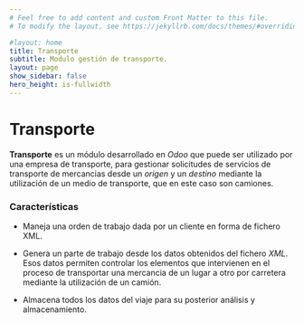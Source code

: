 ```yaml
---
# Feel free to add content and custom Front Matter to this file.
# To modify the layout, see https://jekyllrb.com/docs/themes/#overriding-theme-defaults

#layout: home
title: Transporte
subtitle: Modulo gestión de transporte.
layout: page
show_sidebar: false
hero_height: is-fullwidth
---
```


# Transporte

**Transporte** es un módulo desarrollado en _Odoo_ que puede ser utilizado por una empresa
de transporte, para gestionar solicitudes de servicios de transporte de mercancias desde un
_origen_ y un _destino_ mediante la utilización de un medio de transporte, que en este caso
son camiones.

### Características

- Maneja una orden de trabajo dada por un cliente en forma de fichero XML.

- Genera un parte de trabajo desde los datos obtenidos del fichero _XML_.
Esos datos permiten controlar los elementos que intervienen en el proceso de
transportar una mercancia de un lugar a otro por carretera mediante la utilización de un camión.

- Almacena todos los datos del viaje para su posterior análisis y almacenamiento.
